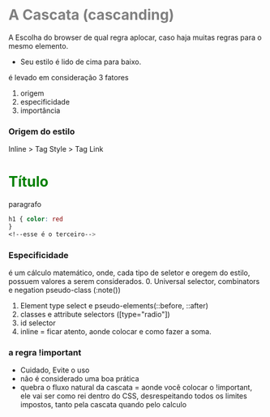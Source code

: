 # A Cascata (cascanding)

A Escolha do browser de qual regra aplocar, caso haja muitas regras para o mesmo elemento.

* Seu estilo é lido de cima para baixo.

é levado em consideração 3 fatores

1. origem
2. especificidade
3. importância

### Origem do estilo 

Inline > Tag Style > Tag Link

<style> 
 h1 { color:gray 
 }
</style> <!--esse é o segundo-->

<h1 style="color: green"><!--esse é o primeiro -->Título</h1>
<p>paragrafo</p>

```css
h1 { color: red
}
<!--esse é o terceiro--> 
```



### Especificidade
é um cálculo matemático, onde, cada tipo de seletor e oregem do estilo, possuem valores a serem considerados.
0. Universal selector, combinators e negation pseudo-class (:note())
1. Element type select e pseudo-elements(::before, ::after)
10. classes e attribute selectors ([type="radio"])
100. id selector
1000. inline
= ficar atento, aonde colocar e como fazer a soma.

### a regra !important
* Cuidado, Evite o uso
* não é considerado uma boa prática
* quebra o fluxo natural da cascata
= aonde você colocar o !important, ele vai ser como rei dentro do CSS, desrespeitando todos os limites impostos, tanto pela cascata quando pelo calculo